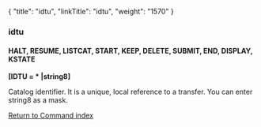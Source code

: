 {
    "title": "idtu",
    "linkTitle": "idtu",
    "weight": "1570"
}<span id="idtu"></span>

### idtu

#### HALT, RESUME, LISTCAT, START, KEEP, DELETE, SUBMIT, END, DISPLAY, KSTATE

****[IDTU = \*
&#124;string8]****

Catalog identifier. It is a unique, local reference to a transfer. You can enter
string8 as a mask.

[Return to Command index](../../)
